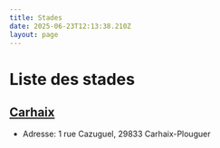 ```yaml
---
title: Stades
date: 2025-06-23T12:13:38.210Z
layout: page
---
```


# Liste des stades


## [Carhaix](/stades/Carhaix/)
- Adresse: 1 rue Cazuguel, 29833 Carhaix-Plouguer



